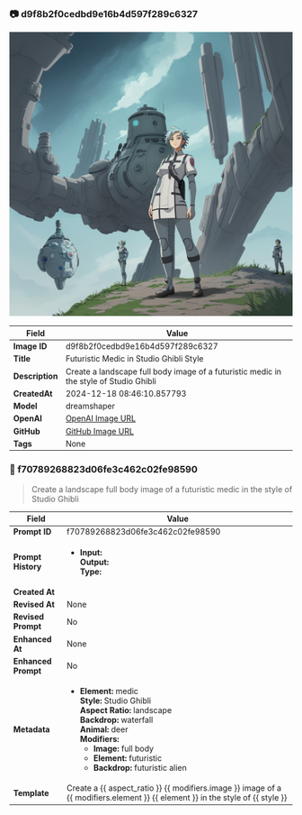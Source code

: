 

### 📷 d9f8b2f0cedbd9e16b4d597f289c6327 


![data.id](./d9f8b2f0cedbd9e16b4d597f289c6327.jpg)


| Field          | Value                                                                                                                     |
|----------------|---------------------------------------------------------------------------------------------------------------------------|
| **Image ID**             | d9f8b2f0cedbd9e16b4d597f289c6327                                                                                                             |
| **Title**           | Futuristic Medic in Studio Ghibli Style                                                                                                       |
| **Description**           | Create a landscape full body image of a futuristic medic in the style of Studio Ghibli                                                                                                       |
| **CreatedAt**        | 2024-12-18 08:46:10.857793                                                                                                        |
| **Model**        | dreamshaper                                                                                                        |
| **OpenAI**         | [OpenAI Image URL](http://192.168.1.85:8081/generated-images/b644106796817.png)                                                                                |
| **GitHub**         | [GitHub Image URL](https://raw.githubusercontent.com/Caneta-Silva/weeb/refs/heads/main/images/d9f8b2f0cedbd9e16b4d597f289c6327/d9f8b2f0cedbd9e16b4d597f289c6327.jpg)                                                                                |
| **Tags**       | None                                                                                                                   |

### 📜 f70789268823d06fe3c462c02fe98590

> Create a landscape full body image of a futuristic medic in the style of Studio Ghibli

| Field          | Value                                                                                                                                                                      |
|----------------|----------------------------------------------------------------------------------------------------------------------------------------------------------------------------|
| **Prompt ID**  | f70789268823d06fe3c462c02fe98590                                                                                                                                                            |
| **Prompt History** | <ul><li>**Input:**  <br> **Output:**  <br> **Type:** </li></ul> |
| **Created At** |                                                                                                                                                    |
| **Revised At** | None                                                                                                                                                   |
| **Revised Prompt** | No                                                                                                                                                                      |
| **Enhanced At** | None                                                                                                                                                  |
| **Enhanced Prompt** | No                                                                                                                                                                    |
| **Metadata**   | <ul><li>**Element:** medic <br> **Style:** Studio Ghibli <br> **Aspect Ratio:** landscape <br> **Backdrop:** waterfall <br> **Animal:** deer <br> **Modifiers:**<ul><li>**Image:** full body</li><li>**Element:** futuristic</li><li>**Backdrop:** futuristic alien</li></ul></li></ul> |
| **Template**   | Create a {{ aspect_ratio }} {{ modifiers.image }} image of a {{ modifiers.element }} {{ element }} in the style of {{ style }}                                                                                                                                           |


